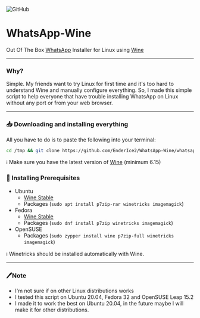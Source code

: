 ![GitHub](https://img.shields.io/github/license/EnderIce2/WhatsApp-Wine?style=for-the-badge)

# WhatsApp-Wine

Out Of The Box [WhatsApp](https://www.whatsapp.com/) Installer for Linux using [Wine](https://winehq.org/)

---

### Why?
Simple. My friends want to try Linux for first time and it's too hard to understand Wine and manually configure everything. So, I made this simple script to help everyone that have trouble installing WhatsApp on Linux without any port or from your web browser. 

---

### 📥 Downloading and installing everything
All you have to do is to paste the following into your terminal:

```bash
cd /tmp && git clone https://github.com/EnderIce2/WhatsApp-Wine/whatsapp-wine.sh && chmod +x ./whatsapp-wine.sh && ./whatsapp-wine.sh
```

ℹ️ Make sure you have the latest version of [Wine](https://wiki.winehq.org/) (minimum 6.15)

### 📖 Installing Prerequisites
- Ubuntu
  - [Wine Stable](https://wiki.winehq.org/Ubuntu)
  - Packages (`sudo apt install p7zip-rar winetricks imagemagick`)
- Fedora
  - [Wine Stable](https://wiki.winehq.org/Fedora)
  - Packages (`sudo dnf install p7zip winetricks imagemagick`)
- OpenSUSE
  - Packages (`sudo zypper install wine p7zip-full winetricks imagemagick`)

ℹ️ Winetricks should be installed automatically with Wine.

---

### 🖊️Note

- I'm not sure if on other Linux distributions works
- I tested this script on Ubuntu 20.04, Fedora 32 and OpenSUSE Leap 15.2
- I made it to work the best on Ubuntu 20.04, in the future maybe I will make it for other distributions.

